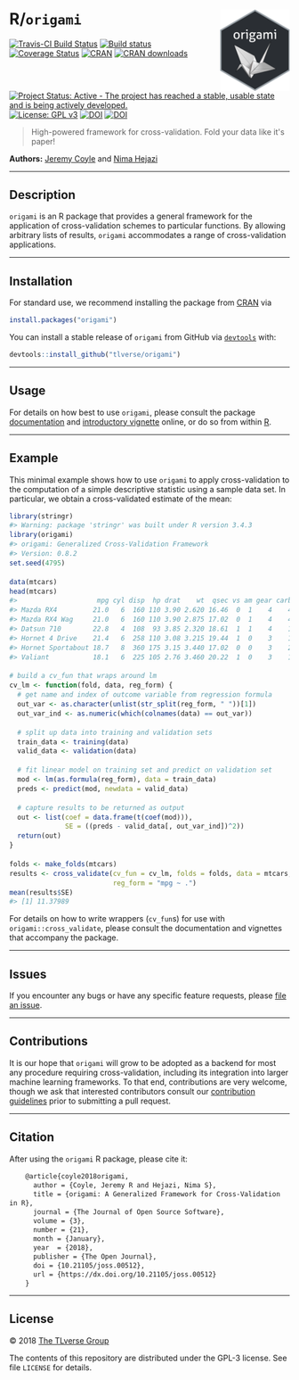 
<!-- README.md is generated from README.Rmd. Please edit that file -->
R/`origami` <img src="./hex/origami-sticker.png" align="right" width='125'/>
============================================================================

[![Travis-CI Build Status](https://travis-ci.org/tlverse/origami.svg?branch=master)](https://travis-ci.org/tlverse/origami) [![Build status](https://ci.appveyor.com/api/projects/status/i5qwp8cjb4j4x329?svg=true)](https://ci.appveyor.com/project/tlverse/origami) [![Coverage Status](https://codecov.io/gh/tlverse/origami/branch/master/graph/badge.svg)](https://codecov.io/gh/tlverse/origami) [![CRAN](http://www.r-pkg.org/badges/version/origami)](http://www.r-pkg.org/pkg/origami) [![CRAN downloads](https://cranlogs.r-pkg.org/badges/origami)](https://CRAN.R-project.org/package=origami) [![Project Status: Active - The project has reached a stable, usable state and is being actively developed.](http://www.repostatus.org/badges/latest/active.svg)](http://www.repostatus.org/#active) [![License: GPL v3](https://img.shields.io/badge/License-GPL%20v3-blue.svg)](http://www.gnu.org/licenses/gpl-3.0) [![DOI](https://zenodo.org/badge/DOI/10.5281/zenodo.1155901.svg)](https://doi.org/10.5281/zenodo.1155901) [![DOI](http://joss.theoj.org/papers/10.21105/joss.00512/status.svg)](https://doi.org/10.21105/joss.00512)

> High-powered framework for cross-validation. Fold your data like it's paper!

**Authors:** [Jeremy Coyle](https://github.com/jeremyrcoyle) and [Nima Hejazi](https://nimahejazi.org)

------------------------------------------------------------------------

Description
-----------

`origami` is an R package that provides a general framework for the application of cross-validation schemes to particular functions. By allowing arbitrary lists of results, `origami` accommodates a range of cross-validation applications.

------------------------------------------------------------------------

Installation
------------

For standard use, we recommend installing the package from [CRAN](https://cran.r-project.org/) via

``` r
install.packages("origami")
```

You can install a stable release of `origami` from GitHub via [`devtools`](https://www.rstudio.com/products/rpackages/devtools/) with:

``` r
devtools::install_github("tlverse/origami")
```

------------------------------------------------------------------------

Usage
-----

For details on how best to use `origami`, please consult the package [documentation](http://origami.tlverse.org) and [introductory vignette](https://origami.tlverse.org/origami/articles/generalizedCV.html) online, or do so from within [R](https://www.r-project.org/).

------------------------------------------------------------------------

Example
-------

This minimal example shows how to use `origami` to apply cross-validation to the computation of a simple descriptive statistic using a sample data set. In particular, we obtain a cross-validated estimate of the mean:

``` r
library(stringr)
#> Warning: package 'stringr' was built under R version 3.4.3
library(origami)
#> origami: Generalized Cross-Validation Framework
#> Version: 0.8.2
set.seed(4795)

data(mtcars)
head(mtcars)
#>                    mpg cyl disp  hp drat    wt  qsec vs am gear carb
#> Mazda RX4         21.0   6  160 110 3.90 2.620 16.46  0  1    4    4
#> Mazda RX4 Wag     21.0   6  160 110 3.90 2.875 17.02  0  1    4    4
#> Datsun 710        22.8   4  108  93 3.85 2.320 18.61  1  1    4    1
#> Hornet 4 Drive    21.4   6  258 110 3.08 3.215 19.44  1  0    3    1
#> Hornet Sportabout 18.7   8  360 175 3.15 3.440 17.02  0  0    3    2
#> Valiant           18.1   6  225 105 2.76 3.460 20.22  1  0    3    1

# build a cv_fun that wraps around lm
cv_lm <- function(fold, data, reg_form) {
  # get name and index of outcome variable from regression formula
  out_var <- as.character(unlist(str_split(reg_form, " "))[1])
  out_var_ind <- as.numeric(which(colnames(data) == out_var))

  # split up data into training and validation sets
  train_data <- training(data)
  valid_data <- validation(data)

  # fit linear model on training set and predict on validation set
  mod <- lm(as.formula(reg_form), data = train_data)
  preds <- predict(mod, newdata = valid_data)

  # capture results to be returned as output
  out <- list(coef = data.frame(t(coef(mod))),
              SE = ((preds - valid_data[, out_var_ind])^2))
  return(out)
}

folds <- make_folds(mtcars)
results <- cross_validate(cv_fun = cv_lm, folds = folds, data = mtcars,
                          reg_form = "mpg ~ .")
mean(results$SE)
#> [1] 11.37989
```

For details on how to write wrappers (`cv_fun`s) for use with `origami::cross_validate`, please consult the documentation and vignettes that accompany the package.

------------------------------------------------------------------------

Issues
------

If you encounter any bugs or have any specific feature requests, please [file an issue](https://github.com/tlverse/origami/issues).

------------------------------------------------------------------------

Contributions
-------------

It is our hope that `origami` will grow to be adopted as a backend for most any procedure requiring cross-validation, including its integration into larger machine learning frameworks. To that end, contributions are very welcome, though we ask that interested contributors consult our [contribution guidelines](https://github.com/tlverse/origami/blob/master/CONTRIBUTING.md) prior to submitting a pull request.

------------------------------------------------------------------------

Citation
--------

After using the `origami` R package, please cite it:

        @article{coyle2018origami,
          author = {Coyle, Jeremy R and Hejazi, Nima S},
          title = {origami: A Generalized Framework for Cross-Validation in R},
          journal = {The Journal of Open Source Software},
          volume = {3},
          number = {21},
          month = {January},
          year  = {2018},
          publisher = {The Open Journal},
          doi = {10.21105/joss.00512},
          url = {https://dx.doi.org/10.21105/joss.00512}
        }

------------------------------------------------------------------------

License
-------

© 2018 [The TLverse Group](https://github.com/tlverse)

The contents of this repository are distributed under the GPL-3 license. See file `LICENSE` for details.
